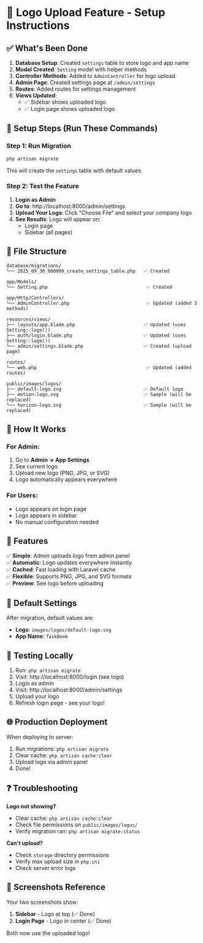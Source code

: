 # 🎨 Logo Upload Feature - Setup Instructions

## ✅ What's Been Done

1. **Database Setup**: Created `settings` table to store logo and app name
2. **Model Created**: `Setting` model with helper methods
3. **Controller Methods**: Added to `AdminController` for logo upload
4. **Admin Page**: Created settings page at `/admin/settings`
5. **Routes**: Added routes for settings management
6. **Views Updated**: 
   - ✅ Sidebar shows uploaded logo
   - ✅ Login page shows uploaded logo

## 🚀 Setup Steps (Run These Commands)

### Step 1: Run Migration
```bash
php artisan migrate
```

This will create the `settings` table with default values.

### Step 2: Test the Feature

1. **Login as Admin**
2. **Go to**: http://localhost:8000/admin/settings
3. **Upload Your Logo**: Click "Choose File" and select your company logo
4. **See Results**: Logo will appear on:
   - Login page
   - Sidebar (all pages)

## 📁 File Structure

```
database/migrations/
└── 2025_09_30_000000_create_settings_table.php   ✅ Created

app/Models/
└── Setting.php                                    ✅ Created

app/Http/Controllers/
└── AdminController.php                            ✅ Updated (added 3 methods)

resources/views/
├── layouts/app.blade.php                         ✅ Updated (uses Setting::logo())
├── auth/login.blade.php                          ✅ Updated (uses Setting::logo())
└── admin/settings.blade.php                      ✅ Created (upload page)

routes/
└── web.php                                        ✅ Updated (added routes)

public/images/logos/
├── default-logo.svg                              ✅ Default logo
├── motion-logo.svg                               ✅ Sample (will be replaced)
└── horizon-logo.svg                              ✅ Sample (will be replaced)
```

## 🎯 How It Works

### For Admin:
1. Go to **Admin → App Settings**
2. See current logo
3. Upload new logo (PNG, JPG, or SVG)
4. Logo automatically appears everywhere

### For Users:
- Logo appears on login page
- Logo appears in sidebar
- No manual configuration needed

## 🔧 Features

✅ **Simple**: Admin uploads logo from admin panel  
✅ **Automatic**: Logo updates everywhere instantly  
✅ **Cached**: Fast loading with Laravel cache  
✅ **Flexible**: Supports PNG, JPG, and SVG formats  
✅ **Preview**: See logo before uploading  

## 📝 Default Settings

After migration, default values are:
- **Logo**: `images/logos/default-logo.svg`
- **App Name**: `TaskBook`

## 🧪 Testing Locally

1. Run: `php artisan migrate`
2. Visit: http://localhost:8000/login (see logo)
3. Login as admin
4. Visit: http://localhost:8000/admin/settings
5. Upload your logo
6. Refresh login page - see your logo!

## 🌐 Production Deployment

When deploying to server:
1. Run migrations: `php artisan migrate`
2. Clear cache: `php artisan cache:clear`
3. Upload logo via admin panel
4. Done!

## ❓ Troubleshooting

**Logo not showing?**
- Clear cache: `php artisan cache:clear`
- Check file permissions on `public/images/logos/`
- Verify migration ran: `php artisan migrate:status`

**Can't upload?**
- Check `storage` directory permissions
- Verify max upload size in `php.ini`
- Check server error logs

## 📸 Screenshots Reference

Your two screenshots show:
1. **Sidebar** - Logo at top (✅ Done)
2. **Login Page** - Logo in center (✅ Done)

Both now use the uploaded logo!
